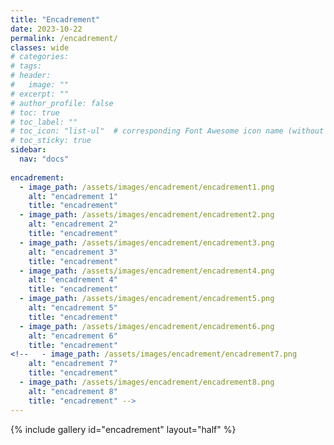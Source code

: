 ```yaml
---
title: "Encadrement"
date: 2023-10-22
permalink: /encadrement/
classes: wide
# categories: 
# tags: 
# header:
#   image: ""
# excerpt: ""
# author_profile: false
# toc: true
# toc_label: ""
# toc_icon: "list-ul"  # corresponding Font Awesome icon name (without fa prefix)
# toc_sticky: true
sidebar:
  nav: "docs"
  
encadrement:
  - image_path: /assets/images/encadrement/encadrement1.png
    alt: "encadrement 1"
    title: "encadrement"
  - image_path: /assets/images/encadrement/encadrement2.png
    alt: "encadrement 2"
    title: "encadrement"
  - image_path: /assets/images/encadrement/encadrement3.png
    alt: "encadrement 3"
    title: "encadrement"
  - image_path: /assets/images/encadrement/encadrement4.png
    alt: "encadrement 4"
    title: "encadrement"
  - image_path: /assets/images/encadrement/encadrement5.png
    alt: "encadrement 5"
    title: "encadrement"
  - image_path: /assets/images/encadrement/encadrement6.png
    alt: "encadrement 6"
    title: "encadrement"
<!--   - image_path: /assets/images/encadrement/encadrement7.png
    alt: "encadrement 7"
    title: "encadrement"
  - image_path: /assets/images/encadrement/encadrement8.png
    alt: "encadrement 8"
    title: "encadrement" -->
---
```


{% include gallery id="encadrement" layout="half" %}


